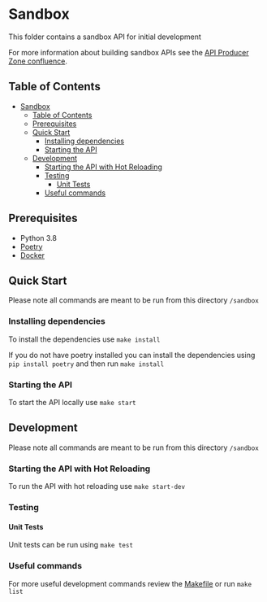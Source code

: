 # Sandbox

This folder contains a sandbox API for initial development


For more information about building sandbox APIs see the [API Producer Zone confluence](https://nhsd-confluence.digital.nhs.uk/display/APM/Setting+up+your+API+sandbox ).

## Table of Contents

- [Sandbox](#sandbox)
  - [Table of Contents](#table-of-contents)
  - [Prerequisites](#prerequisites)
  - [Quick Start](#quick-start)
    - [Installing dependencies](#installing-dependencies)
    - [Starting the API](#starting-the-api)
  - [Development](#development)
    - [Starting the API with Hot Reloading](#starting-the-api-with-hot-reloading)
    - [Testing](#testing)
      - [Unit Tests](#unit-tests)
    - [Useful commands](#useful-commands)

## Prerequisites

- Python 3.8
- [Poetry](https://python-poetry.org/docs/)
- [Docker](https://docs.docker.com/get-docker/)

## Quick Start

Please note all commands are meant to be run from this directory `/sandbox`

### Installing dependencies

To install the dependencies use `make install`

If you do not have poetry installed you can install the dependencies using `pip install poetry` and then run `make install`

### Starting the API

To start the API locally use `make start`

## Development

Please note all commands are meant to be run from this directory `/sandbox`

### Starting the API with Hot Reloading

To run the API with hot reloading use `make start-dev`

### Testing

#### Unit Tests

Unit tests can be run using `make test`


### Useful commands

For more useful development commands review the [Makefile](Makefile) or run `make list`
